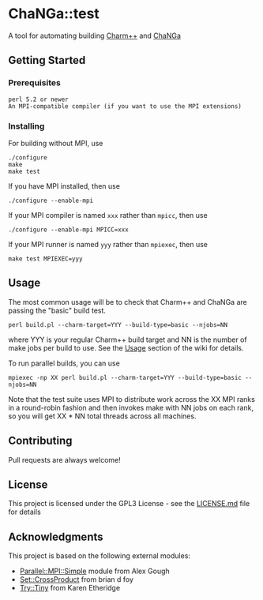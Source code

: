 # ChaNGa::test

A tool for automating building [Charm++](http://charm.cs.illinois.edu/) and [ChaNGa](http://faculty.washington.edu/trq/hpcc/)

## Getting Started

### Prerequisites

	perl 5.2 or newer
	An MPI-compatible compiler (if you want to use the MPI extensions)

### Installing
For building without MPI, use

	./configure
	make
	make test

If you have MPI installed, then use

	./configure --enable-mpi

If your MPI compiler is named `xxx` rather than `mpicc`, then use

	./configure --enable-mpi MPICC=xxx

If your MPI runner is named `yyy` rather than `mpiexec`, then use

	make test MPIEXEC=yyy

## Usage
The most common usage will be to check that Charm++ and ChaNGa are passing the "basic" build test.

	perl build.pl --charm-target=YYY --build-type=basic --njobs=NN

where YYY is your regular Charm++ build target and NN is the number of make jobs per build to use. See the [Usage](https://github.com/hainest/ChaNGa_test/wiki/Usage) section of the wiki for details.

To run parallel builds, you can use

    mpiexec -np XX perl build.pl --charm-target=YYY --build-type=basic --njobs=NN

Note that the test suite uses MPI to distribute work across the XX MPI ranks in a round-robin fashion and then invokes make with NN jobs on each rank, so you will get XX * NN total threads across all machines.

## Contributing

Pull requests are always welcome!

## License

This project is licensed under the GPL3 License - see the [LICENSE.md](LICENSE.md) file for details

## Acknowledgments

This project is based on the following external modules:

* [Parallel::MPI::Simple](https://metacpan.org/pod/Parallel::MPI::Simple) module from Alex Gough
* [Set::CrossProduct](https://metacpan.org/pod/Set::CrossProduct) from brian d foy
* [Try::Tiny](https://metacpan.org/pod/Try::Tiny) from Karen Etheridge
